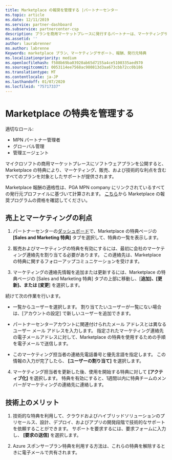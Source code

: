 ```yaml
---
title: Marketplace の報奨を管理する |パートナーセンター
ms.topic: article
ms.date: 12/11/2019
ms.service: partner-dashboard
ms.subservice: partnercenter-csp
description: プランを商用マーケットプレースに発行するパートナーは、マーケティングサポートを提供する特典の対象となります。
ms.assetid: ''
author: laurabrenner
ms.author: labrenne
Keywords: marketplace プラン、マーケティングサポート、報酬、発行元特典
ms.localizationpriority: medium
ms.openlocfilehash: f508b69ba03920ab65d7155a4ce5100335aed970
ms.sourcegitcommit: 0053114ee7568ac980813d3aa673cbb72cc0b186
ms.translationtype: MT
ms.contentlocale: ja-JP
ms.lasthandoff: 01/07/2020
ms.locfileid: "75717337"
---
```

# <a name="manage-marketplace-rewards"></a>Marketplace の特典を管理する

適切なロール:

- MPN パートナー管理者
- グローバル管理
- 管理エージェント

マイクロソフトの商用マーケットプレースにソフトウェアプランを公開すると、Marketplace の特典により、マーケティング、販売、および技術的な利点を含むすべてのプランを対象としたサポートが提供されます。 

Marketplace 報酬の適格性は、PGA MPN company にリンクされているすべての発行元プロファイルに基づいて計算されます。 [こちら](https://partner.microsoft.com/dashboard/mpn/program/commercialmarketplace)から Marketplace の報奨プログラムの資格を確認してください。 


## <a name="sales-and-marketing-benefits"></a>売上とマーケティングの利点

1. パートナーセンターの[ダッシュボード](https://partner.microsoft.com/dashboard)で、Marketplace の特典ページの **[Sales and Marketing 特典]** タブを選択して、特典の一覧を表示します。 

2. 販売およびマーケティングの特典を有効にするには、最初に会社のマーケティング連絡先を割り当てる必要があります。 この連絡先は、Marketplace の特典に関するフォローアップコミュニケーションを受けます。

3. マーケティングの連絡先情報を追加または更新するには、Marketplace の特典ページの [Sales and Marketing 特典] タブの上部に移動し、[**追加]、[更新]、または [変更**] を選択します。 

続けて次の作業を行います。

  - 一覧からユーザーを選択します。 割り当てたいユーザーが一覧にない場合は、[アカウントの設定] で新しいユーザーを追加できます。

  - パートナーセンターアカウントに関連付けられたメール アドレスとは異なるユーザー メール アドレスを入力します。 指定されたマーケティング連絡先の電子メールアドレスに対して、Marketplace の特典を使用するための手順を電子メールで送信します。

  - このマーケティング担当者の連絡先電話番号と優先言語を指定します。 この情報の入力が完了したら、 **[ユーザーの割り当て]** を選択します。

4. マーケティング担当者を更新した後、使用を開始する特典に対して **[アクティブ化]** を選択します。 特典を有効にすると、1週間以内に特典チームのメンバーがマーケティングの連絡先に連絡します。

## <a name="technical-benefits"></a>技術上のメリット

1. 技術的な特典を利用して、クラウドおよびハイブリッドソリューションのプリセールス、設計、デプロイ、およびアプリの開発段階で技術的なサポートを依頼することができます。 サポートを要求するには、要求フォームに入力し、 **[要求の送信]** を選択します。

2. Azure スポンサープラン特典を利用する方法は、これらの特典を解除するときに電子メールで共有されます。 

